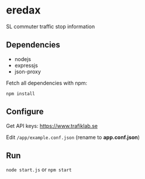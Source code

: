 eredax
=============

SL commuter traffic stop information

Dependencies
--------------------
* nodejs
* expressjs
* json-proxy



Fetch all dependencies with npm:
```
npm install
```

Configure
---------
Get API keys: https://www.trafiklab.se

Edit `/app/example.conf.json` (rename to <b>app.conf.json</b>)

Run
---
`node start.js` or `npm start`